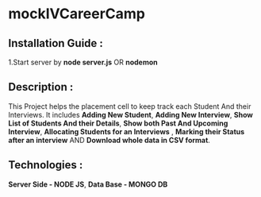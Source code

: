 # mockIVCareerCamp

## Installation Guide :       
1.Start server by **node server.js** OR **nodemon**    

## Description :      
This Project helps the placement cell to keep track each Student And their Interviews. It includes **Adding New Student**, **Adding New Interview**, **Show List of Students And their Details**, **Show both Past And Upcoming Interview**, **Allocating Students for an Interviews** , **Marking their Status after an interview**
AND **Download whole data in CSV format**.

## Technologies : 
**Server Side - NODE JS**,
**Data Base - MONGO DB**
